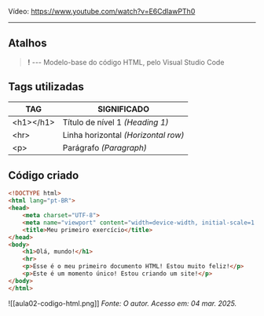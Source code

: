 Vídeo: https://www.youtube.com/watch?v=E6CdIawPTh0

---

## Atalhos

> **!** --- Modelo-base do código HTML, pelo Visual Studio Code

## Tags utilizadas

| **TAG**     | **SIGNIFICADO**                     |
| ----------- | ----------------------------------- |
| \<h1>\</h1> | Título de nível 1 *(Heading 1)*     |
| \<hr>       | Linha horizontal *(Horizontal row)* |
| \<p>        | Parágrafo *(Paragraph)*             |
## Código criado

```html
<!DOCTYPE html>
<html lang="pt-BR">
<head>
    <meta charset="UTF-8">
    <meta name="viewport" content="width=device-width, initial-scale=1.0">
    <title>Meu primeiro exercício</title>
</head>
<body>
    <h1>Olá, mundo!</h1>
    <hr>
    <p>Esse é o meu primeiro documento HTML! Estou muito feliz!</p>
    <p>Este é um momento único! Estou criando um site!</p>
</body>
</html>
```


![[aula02-codigo-html.png]]
*Fonte: O autor. Acesso em: 04 mar. 2025.*